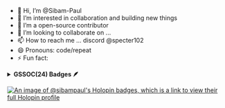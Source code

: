 - 👋 Hi, I’m @Sibam-Paul
- 👀 I’m interested in collaboration and building new things
- 🌱 I’m a open-source contributor
- 💞️ I’m looking to collaborate on ...
- 📫 How to reach me ... discord @specter102
- 😄 Pronouns: code/repeat
- ⚡ Fun fact: 
<details>	
 <summary><b>GSSOC(24) Badges 🪶</b></summary><br>
<div style='display:flex; align-items:center; gap: 10px;' align='center'><a href="https://gssoc.girlscript.tech/leaderboard">
<img src="https://raw.githubusercontent.com/GSSoC24/Postman-Challenge/main/docs/assets/Postman%20White.png" width="100px" height="100px" />
  <img src="https://raw.githubusercontent.com/GSSoC24/Postman-Challenge/main/docs/assets/1.png" width="100px" height="100px" />
  <img src="https://raw.githubusercontent.com/GSSoC24/Postman-Challenge/main/docs/assets/2.png" width="100px" height="100px" />
  <img src="https://raw.githubusercontent.com/GSSoC24/Postman-Challenge/main/docs/assets/3.png" width="100px" height="100px" />
  <img src="https://raw.githubusercontent.com/GSSoC24/Postman-Challenge/main/docs/assets/4.png" width="100px" height="100px" />
  <img src="https://raw.githubusercontent.com/GSSoC24/Postman-Challenge/main/docs/assets/5.png" width="100px" height="100px" />
</div>
</details>

<!-- <details>
<!--  <summary><b>Hacktoberfest(24) Badges </b></summary><br>
 <div style='display:flex; align-items:center; gap: 10px;' align='center'> -->
  
[![An image of @sibampaul's Holopin badges, which is a link to view their full Holopin profile](https://holopin.me/sibampaul)](https://holopin.io/@sibampaul)
<!-- </div>
 </details>
<!---
Sibam-Paul/Sibam-Paul is a ✨ special ✨ repository because its `README.md` (this file) appears on your GitHub profile.
You can click the Preview link to take a look at your changes.
--->
